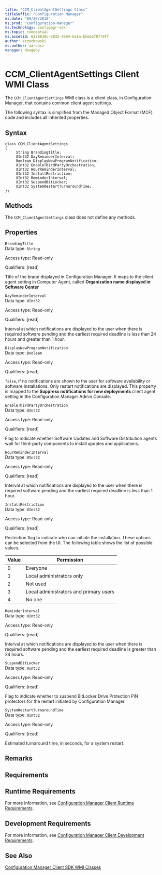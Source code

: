 ```yaml
---
title: "CCM_ClientAgentSettings Class"
titleSuffix: "Configuration Manager"
ms.date: "09/20/2016"
ms.prod: "configuration-manager"
ms.technology: configmgr-sdk
ms.topic: conceptual
ms.assetid: 6388838c-8832-4e84-ba1a-bb66af8f79ff
author: aczechowski
ms.author: aaroncz
manager: dougeby
---
```

# CCM_ClientAgentSettings Client WMI Class
The `CCM_ClientAgentSettings` WMI class is a client class, in Configuration Manager, that contains common client agent settings.  

 The following syntax is simplified from the Managed Object Format (MOF) code and includes all inherited properties.  

## Syntax  

```  
class CCM_ClientAgentSettings  
{  
     String BrandingTitle;  
     UInt32 DayReminderInterval;  
     Boolean DisplayNewProgramNotification;  
     UInt32 EnableThirdPartyOrchestration;  
     UInt32 HourReminderInterval;  
     UInt32 InstallRestriction;  
     UInt32 ReminderInterval;  
     UInt32 SuspendBitLocker;  
     UInt32 SystemRestartTurnaroundTime;  
};  
```  

## Methods  
 The `CCM_ClientAgentSettings` class does not define any methods.  

## Properties  
 `BrandingTitle`  
 Data type: `String`  

 Access type: Read-only  

 Qualifiers: [read]  

 Title of the brand displayed in Configuration Manager. It maps to the client agent setting in Computer Agent, called **Organization name displayed in Software Center**  

 `DayReminderInterval`  
 Data type: `UInt32`  

 Access type: Read-only  

 Qualifiers: [read]  

 Interval at which notifications are displayed to the user when there is required software pending and the earliest required deadline is less than 24 hours and greater than 1 hour.  

 `DisplayNewProgramNotification`  
 Data type: `Boolean`  

 Access type: Read-only  

 Qualifiers: [read]  

 `false`, if no notifications are shown to the user for software availability or software installations. Only restart notifications are displayed. This property is mapped to the **Suppress notifications for new deployments** client agent setting in the Configuration Manager Admin Console.  

 `EnableThirdPartyOrchestration`  
 Data type: `UInt32`  

 Access type: Read-only  

 Qualifiers: [read]  

 Flag to indicate whether Software Updates and Software Distribution agents wait for third-party components to install updates and applications.  

 `HourReminderInterval`  
 Data type: `UInt32`  

 Access type: Read-only  

 Qualifiers: [read]  

 Interval at which notifications are displayed to the user when there is required software pending and the earliest required deadline is less than 1 hour.  

 `InstallRestriction`  
 Data type: `UInt32`  

 Access type: Read-only  

 Qualifiers: [read]  

 Restriction flag to indicate who can initiate the installation. These options can be selected from the UI. The following table shows the list of possible values.  

|Value|Permission|  
|-----------|----------------|  
|0|Everyone|  
|1|Local administrators only|  
|2|Not used|  
|3|Local administrators and primary users|  
|4|No one|  

 `ReminderInterval`  
 Data type: `UInt32`  

 Access type: Read-only  

 Qualifiers: [read]  

 Interval at which notifications are displayed to the user when there is required software pending and the earliest required deadline is greater than 24 hours.  

 `SuspendBitLocker`  
 Data type: `UInt32`  

 Access type: Read-only  

 Qualifiers: [read]  

 Flag to indicate whether to suspend BitLocker Drive Protection PIN protectors for the restart initiated by Configuration Manager.  

 `SystemRestartTurnaroundTime`  
 Data type: `UInt32`  

 Access type: Read-only  

 Qualifiers: [read]  

 Estimated turnaround time, in seconds, for a system restart.  

## Remarks  

## Requirements  

## Runtime Requirements  
 For more information, see [Configuration Manager Client Runtime Requirements](../../../../../develop/core/reqs/client-runtime-requirements.md).  

## Development Requirements  
 For more information, see [Configuration Manager Client Development Requirements](../../../../../develop/core/reqs/client-development-requirements.md).  

## See Also  
 [Configuration Manager Client SDK WMI Classes](../../../../../develop/reference/core/clients/sdk/client-sdk-wmi-classes.md)
